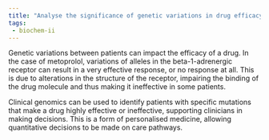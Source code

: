 ```yaml
---
title: "Analyse the significance of genetic variations in drug efficacy, using metoprolol's activity changes based on beta-1-adrenergic receptor differences as an example. How can personalized medicine account for these variations in treatment? "
tags:
 - biochem-ii
---
```

Genetic variations between patients can impact the efficacy of a drug. In the case of metoprolol, variations of alleles in the beta-1-adrenergic receptor can result in a very effective response, or no response at all. This is due to alterations in the structure of the receptor, impairing the binding of the drug molecule and thus making it ineffective in some patients.  

Clinical genomics can be used to identify patients with specific mutations that make a drug highly effective or ineffective, supporting clinicians in making decisions. This is a form of personalised medicine, allowing quantitative decisions to be made on care pathways.  
